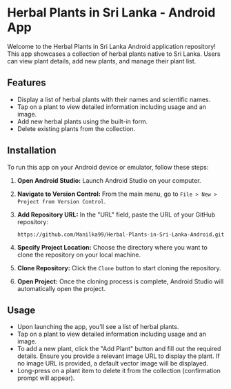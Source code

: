# Herbal Plants in Sri Lanka - Android App

Welcome to the Herbal Plants in Sri Lanka Android application repository! This app showcases a collection of herbal plants native to Sri Lanka. Users can view plant details, add new plants, and manage their plant list.

## Features

- Display a list of herbal plants with their names and scientific names.
- Tap on a plant to view detailed information including usage and an image.
- Add new herbal plants using the built-in form.
- Delete existing plants from the collection.

## Installation

To run this app on your Android device or emulator, follow these steps:

1. **Open Android Studio:**
   Launch Android Studio on your computer.

2. **Navigate to Version Control:**
   From the main menu, go to `File > New > Project from Version Control`.

3. **Add Repository URL:**
   In the "URL" field, paste the URL of your GitHub repository:
   ```
   https://github.com/Manilka99/Herbal-Plants-in-Sri-Lanka-Android.git
   ```

4. **Specify Project Location:**
   Choose the directory where you want to clone the repository on your local machine.

5. **Clone Repository:**
   Click the `Clone` button to start cloning the repository.

6. **Open Project:**
   Once the cloning process is complete, Android Studio will automatically open the project.


## Usage

- Upon launching the app, you'll see a list of herbal plants.
- Tap on a plant to view detailed information including usage and an image.
- To add a new plant, click the "Add Plant" button and fill out the required details. Ensure you provide a relevant image URL to display the plant. If no image URL is provided, a default vector image will be displayed.
- Long-press on a plant item to delete it from the collection (confirmation prompt will appear).










